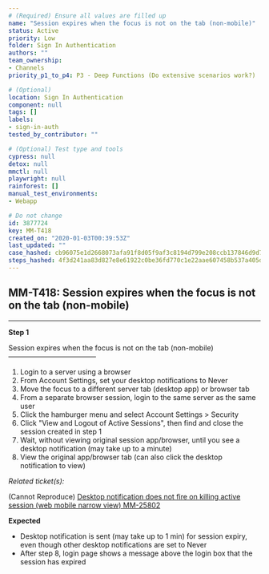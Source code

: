 ```yaml
---
# (Required) Ensure all values are filled up
name: "Session expires when the focus is not on the tab (non-mobile)"
status: Active
priority: Low
folder: Sign In Authentication
authors: ""
team_ownership: 
- Channels
priority_p1_to_p4: P3 - Deep Functions (Do extensive scenarios work?)

# (Optional)
location: Sign In Authentication
component: null
tags: []
labels: 
- sign-in-auth
tested_by_contributor: ""

# (Optional) Test type and tools
cypress: null
detox: null
mmctl: null
playwright: null
rainforest: []
manual_test_environments: 
- Webapp

# Do not change
id: 3877724
key: MM-T418
created_on: "2020-01-03T00:39:53Z"
last_updated: ""
case_hashed: cb96075e1d2668073afa91f8d05f9af3c8194d799e208ccb137846d9d738e3280524c359c0a1d9e1a65ed5de919f3f4d
steps_hashed: 4f3d241aa83d827e8e61922c0be36fd770c1e22aae607458b537a405db2699cdec8e39451b54b4b65bf9c5f443b895e4
---
```


<!-- (Auto-generated) Based on frontmatter's "key" and "name" -->

## MM-T418: Session expires when the focus is not on the tab (non-mobile)

---

**Step 1**

Session expires when the focus is not on the tab (non-mobile)\
–––––––––––––––––––––––––

1. Login to a server using a browser
2. From Account Settings, set your desktop notifications to Never
3. Move the focus to a different server tab (desktop app) or browser tab
4. From a separate browser session, login to the same server as the same user
5. Click the hamburger menu and select Account Settings > Security
6. Click "View and Logout of Active Sessions", then find and close the session created in step 1
7. Wait, without viewing original session app/browser, until you see a desktop notification (may take up to a minute)
8. View the original app/browser tab (can also click the desktop notification to view)

_Related ticket(s):_

(Cannot Reproduce) [Desktop notification does not fire on killing active session (web mobile narrow view) MM-25802](https://mattermost.atlassian.net/browse/MM-25802)

**Expected**

- Desktop notification is sent (may take up to 1 min) for session expiry, even though other desktop notifications are set to Never
- After step 8, login page shows a message above the login box that the session has expired
